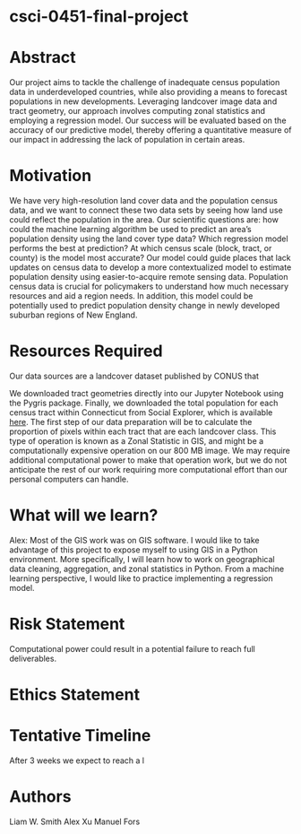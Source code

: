 # csci-0451-final-project

# Abstract
Our project aims to tackle the challenge of inadequate census population data in underdeveloped countries, while also providing a means to forecast populations in new developments. Leveraging landcover image data and tract geometry, our approach involves computing zonal statistics and employing a regression model. Our success will be evaluated based on the accuracy of our predictive model, thereby offering a quantitative measure of our impact in addressing the lack of population in certain areas.

# Motivation
We have very high-resolution land cover data and the population census data, and we want to connect these two data sets by seeing how land use could reflect the population in the area. Our scientific questions are: how could the machine learning algorithm be used to predict an area’s population density using the land cover type data? Which regression model performs the best at prediction? At which census scale (block, tract, or county) is the model most accurate? Our model could guide places that lack updates on census data to develop a more contextualized model to estimate population density using easier-to-acquire remote sensing data. Population census data is crucial for policymakers to understand how much necessary resources and aid a region needs. In addition, this model could be potentially used to predict population density change in newly developed suburban regions of New England. 


# Resources Required
Our data sources are a landcover dataset published by CONUS that 

We downloaded tract geometries directly into our Jupyter Notebook using the Pygris package.
Finally, we downloaded the total population for each census tract within Connecticut from Social Explorer, which is available [here](data/population.csv).
The first step of our data preparation will be to calculate the proportion of pixels within each tract that are each landcover class.
This type of operation is known as a Zonal Statistic in GIS, and might be a computationally expensive operation on our 800 MB image.
We may require additional computational power to make that operation work, but we do not anticipate the rest of our work requiring more computational effort than our personal computers can handle.


# What will we learn?
Alex: Most of the GIS work was on GIS software. I would like to take advantage of this project to expose myself to using GIS in a Python environment. More specifically, I will learn how to work on geographical data cleaning, aggregation, and zonal statistics in Python. From a machine learning perspective, I would like to practice implementing a regression model. 

# Risk Statement
Computational power could result in a potential failure to reach full deliverables. 

# Ethics Statement

# Tentative Timeline
After 3 weeks we expect to reach a l

# Authors 
Liam W. Smith 
Alex Xu
Manuel Fors
